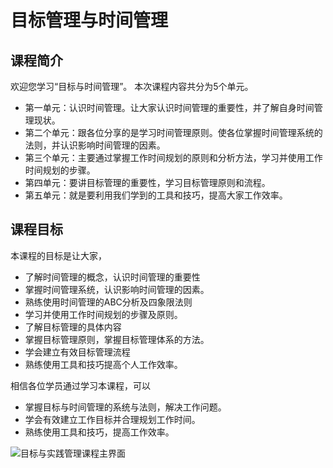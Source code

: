 # 目标管理与时间管理

## 课程简介

欢迎您学习“目标与时间管理”。
本次课程内容共分为5个单元。

* 第一单元：认识时间管理。让大家认识时间管理的重要性，并了解自身时间管理现状。
* 第二个单元：跟各位分享的是学习时间管理原则。使各位掌握时间管理系统的法则，并认识影响时间管理的因素。
* 第三个单元：主要通过掌握工作时间规划的原则和分析方法，学习并使用工作时间规划的步骤。
* 第四单元：要讲目标管理的重要性，学习目标管理原则和流程。
* 第五单元：就是要利用我们学到的工具和技巧，提高大家工作效率。

## 课程目标

本课程的目标是让大家，

* 了解时间管理的概念，认识时间管理的重要性
* 掌握时间管理系统，认识影响时间管理的因素。
* 熟练使用时间管理的ABC分析及四象限法则
* 学习并使用工作时间规划的步骤及原则。
* 了解目标管理的具体内容
* 掌握目标管理原则，掌握目标管理体系的方法。
* 学会建立有效目标管理流程
* 熟练使用工具和技巧提高个人工作效率。

相信各位学员通过学习本课程，可以

* 掌握目标与时间管理的系统与法则，解决工作问题。
* 学会有效建立工作目标并合理规划工作时间。
* 熟练使用工具和技巧，提高工作效率。


![目标与实践管理课程主界面](http://static1.asmatrix.com/ImageLib/11-产品截图/course/cs-objective.png)